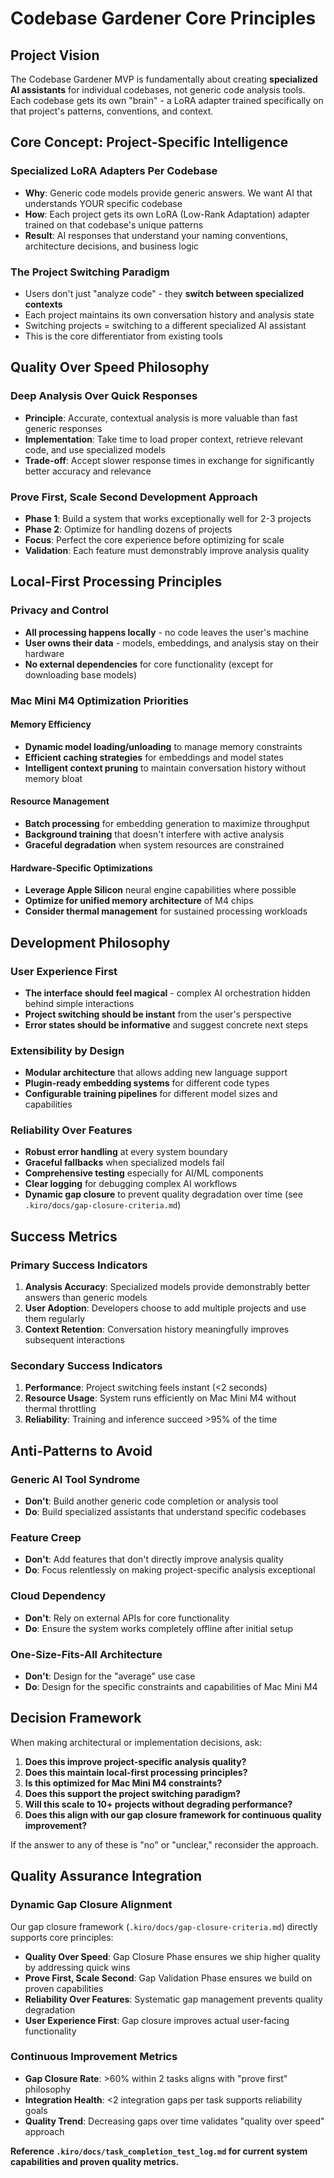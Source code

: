 # Codebase Gardener Core Principles

## Project Vision

The Codebase Gardener MVP is fundamentally about creating **specialized AI assistants** for individual codebases, not generic code analysis tools. Each codebase gets its own "brain" - a LoRA adapter trained specifically on that project's patterns, conventions, and context.

## Core Concept: Project-Specific Intelligence

### Specialized LoRA Adapters Per Codebase
- **Why**: Generic code models provide generic answers. We want AI that understands YOUR specific codebase
- **How**: Each project gets its own LoRA (Low-Rank Adaptation) adapter trained on that codebase's unique patterns
- **Result**: AI responses that understand your naming conventions, architecture decisions, and business logic

### The Project Switching Paradigm
- Users don't just "analyze code" - they **switch between specialized contexts**
- Each project maintains its own conversation history and analysis state
- Switching projects = switching to a different specialized AI assistant
- This is the core differentiator from existing tools

## Quality Over Speed Philosophy

### Deep Analysis Over Quick Responses
- **Principle**: Accurate, contextual analysis is more valuable than fast generic responses
- **Implementation**: Take time to load proper context, retrieve relevant code, and use specialized models
- **Trade-off**: Accept slower response times in exchange for significantly better accuracy and relevance

### Prove First, Scale Second Development Approach
- **Phase 1**: Build a system that works exceptionally well for 2-3 projects
- **Phase 2**: Optimize for handling dozens of projects
- **Focus**: Perfect the core experience before optimizing for scale
- **Validation**: Each feature must demonstrably improve analysis quality

## Local-First Processing Principles

### Privacy and Control
- **All processing happens locally** - no code leaves the user's machine
- **User owns their data** - models, embeddings, and analysis stay on their hardware
- **No external dependencies** for core functionality (except for downloading base models)

### Mac Mini M4 Optimization Priorities

#### Memory Efficiency
- **Dynamic model loading/unloading** to manage memory constraints
- **Efficient caching strategies** for embeddings and model states
- **Intelligent context pruning** to maintain conversation history without memory bloat

#### Resource Management
- **Batch processing** for embedding generation to maximize throughput
- **Background training** that doesn't interfere with active analysis
- **Graceful degradation** when system resources are constrained

#### Hardware-Specific Optimizations
- **Leverage Apple Silicon** neural engine capabilities where possible
- **Optimize for unified memory architecture** of M4 chips
- **Consider thermal management** for sustained processing workloads

## Development Philosophy

### User Experience First
- **The interface should feel magical** - complex AI orchestration hidden behind simple interactions
- **Project switching should be instant** from the user's perspective
- **Error states should be informative** and suggest concrete next steps

### Extensibility by Design
- **Modular architecture** that allows adding new language support
- **Plugin-ready embedding systems** for different code types
- **Configurable training pipelines** for different model sizes and capabilities

### Reliability Over Features
- **Robust error handling** at every system boundary
- **Graceful fallbacks** when specialized models fail
- **Comprehensive testing** especially for AI/ML components
- **Clear logging** for debugging complex AI workflows
- **Dynamic gap closure** to prevent quality degradation over time (see `.kiro/docs/gap-closure-criteria.md`)

## Success Metrics

### Primary Success Indicators
1. **Analysis Accuracy**: Specialized models provide demonstrably better answers than generic models
2. **User Adoption**: Developers choose to add multiple projects and use them regularly
3. **Context Retention**: Conversation history meaningfully improves subsequent interactions

### Secondary Success Indicators
1. **Performance**: Project switching feels instant (<2 seconds)
2. **Resource Usage**: System runs efficiently on Mac Mini M4 without thermal throttling
3. **Reliability**: Training and inference succeed >95% of the time

## Anti-Patterns to Avoid

### Generic AI Tool Syndrome
- **Don't**: Build another generic code completion or analysis tool
- **Do**: Build specialized assistants that understand specific codebases

### Feature Creep
- **Don't**: Add features that don't directly improve analysis quality
- **Do**: Focus relentlessly on making project-specific analysis exceptional

### Cloud Dependency
- **Don't**: Rely on external APIs for core functionality
- **Do**: Ensure the system works completely offline after initial setup

### One-Size-Fits-All Architecture
- **Don't**: Design for the "average" use case
- **Do**: Design for the specific constraints and capabilities of Mac Mini M4

## Decision Framework

When making architectural or implementation decisions, ask:

1. **Does this improve project-specific analysis quality?**
2. **Does this maintain local-first processing principles?**
3. **Is this optimized for Mac Mini M4 constraints?**
4. **Does this support the project switching paradigm?**
5. **Will this scale to 10+ projects without degrading performance?**
6. **Does this align with our gap closure framework for continuous quality improvement?**

If the answer to any of these is "no" or "unclear," reconsider the approach.

## Quality Assurance Integration

### Dynamic Gap Closure Alignment
Our gap closure framework (`.kiro/docs/gap-closure-criteria.md`) directly supports core principles:

- **Quality Over Speed**: Gap Closure Phase ensures we ship higher quality by addressing quick wins
- **Prove First, Scale Second**: Gap Validation Phase ensures we build on proven capabilities
- **Reliability Over Features**: Systematic gap management prevents quality degradation
- **User Experience First**: Gap closure improves actual user-facing functionality

### Continuous Improvement Metrics
- **Gap Closure Rate**: >60% within 2 tasks aligns with "prove first" philosophy
- **Integration Health**: <2 integration gaps per task supports reliability goals
- **Quality Trend**: Decreasing gaps over time validates "quality over speed" approach

**Reference `.kiro/docs/task_completion_test_log.md` for current system capabilities and proven quality metrics.**
